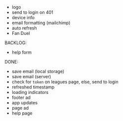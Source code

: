- logo
- send to login on 401
- device info
- email formatting (mailchimp)
- auto refresh
- Fan Duel

BACKLOG:
- help form

DONE:
- save email (local storage)
- save email (server)
- check for `token` on leagues page, else, send to login
- refreshed timestamp
- loading indicators
- footer ad
- app updates
- page ad
- help page
